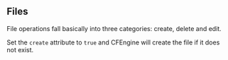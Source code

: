 ## Files

File operations fall basically into three categories: create, delete and edit.

Set the `create` attribute to `true` and CFEngine will create the file if it does not exist.
